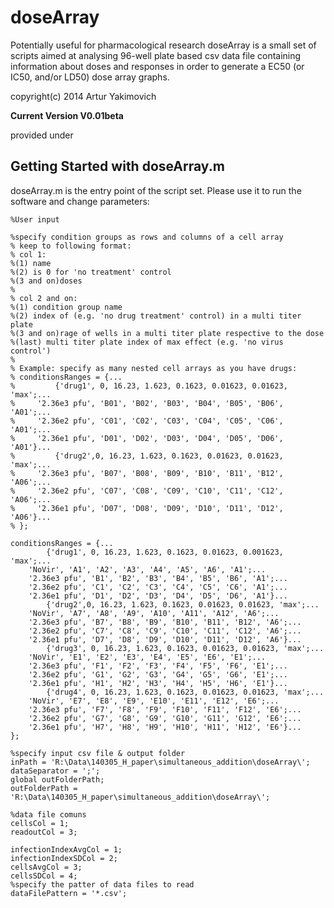 doseArray
======

Potentially useful for pharmacological research doseArray is a small set of scripts aimed at analysing 96-well plate based csv data file containing information about doses and responses in order to generate a EC50 (or IC50, and/or LD50) dose array graphs.

copyright(c) 2014 Artur Yakimovich

**Current Version V0.01beta**

provided under 

Getting Started with doseArray.m
-----------------------------------
doseArray.m is the entry point of the script set. Please use it to run the software and change parameters:

    %User input
    
    %specify condition groups as rows and columns of a cell array
    % keep to following format:
    % col 1: 
    %(1) name
    %(2) is 0 for 'no treatment' control
    %(3 and on)doses
    %
    % col 2 and on: 
    %(1) condition group name 
    %(2) index of (e.g. 'no drug treatment' control) in a multi titer plate
    %(3 and on)rage of wells in a multi titer plate respective to the dose
    %(last) multi titer plate index of max effect (e.g. 'no virus control')
    % 
    % Example: specify as many nested cell arrays as you have drugs:
    % conditionsRanges = {...
    %         {'drug1', 0, 16.23, 1.623, 0.1623, 0.01623, 0.01623, 'max';...
    %     '2.36e3 pfu', 'B01', 'B02', 'B03', 'B04', 'B05', 'B06', 'A01';...
    %     '2.36e2 pfu', 'C01', 'C02', 'C03', 'C04', 'C05', 'C06', 'A01';...
    %     '2.36e1 pfu', 'D01', 'D02', 'D03', 'D04', 'D05', 'D06', 'A01'}...
    %         {'drug2',0, 16.23, 1.623, 0.1623, 0.01623, 0.01623, 'max';...
    %     '2.36e3 pfu', 'B07', 'B08', 'B09', 'B10', 'B11', 'B12', 'A06';...
    %     '2.36e2 pfu', 'C07', 'C08', 'C09', 'C10', 'C11', 'C12', 'A06';...
    %     '2.36e1 pfu', 'D07', 'D08', 'D09', 'D10', 'D11', 'D12', 'A06'}...
    % };
    
    conditionsRanges = {...
            {'drug1', 0, 16.23, 1.623, 0.1623, 0.01623, 0.001623, 'max';...
        'NoVir', 'A1', 'A2', 'A3', 'A4', 'A5', 'A6', 'A1';...
        '2.36e3 pfu', 'B1', 'B2', 'B3', 'B4', 'B5', 'B6', 'A1';...
        '2.36e2 pfu', 'C1', 'C2', 'C3', 'C4', 'C5', 'C6', 'A1';...
        '2.36e1 pfu', 'D1', 'D2', 'D3', 'D4', 'D5', 'D6', 'A1'}...
            {'drug2',0, 16.23, 1.623, 0.1623, 0.01623, 0.01623, 'max';...
        'NoVir', 'A7', 'A8', 'A9', 'A10', 'A11', 'A12', 'A6';...
        '2.36e3 pfu', 'B7', 'B8', 'B9', 'B10', 'B11', 'B12', 'A6';...
        '2.36e2 pfu', 'C7', 'C8', 'C9', 'C10', 'C11', 'C12', 'A6';...
        '2.36e1 pfu', 'D7', 'D8', 'D9', 'D10', 'D11', 'D12', 'A6'}...
            {'drug3', 0, 16.23, 1.623, 0.1623, 0.01623, 0.01623, 'max';...
        'NoVir', 'E1', 'E2', 'E3', 'E4', 'E5', 'E6', 'E1';...
        '2.36e3 pfu', 'F1', 'F2', 'F3', 'F4', 'F5', 'F6', 'E1';...
        '2.36e2 pfu', 'G1', 'G2', 'G3', 'G4', 'G5', 'G6', 'E1';...
        '2.36e1 pfu', 'H1', 'H2', 'H3', 'H4', 'H5', 'H6', 'E1'}...
            {'drug4', 0, 16.23, 1.623, 0.1623, 0.01623, 0.01623, 'max';...
        'NoVir', 'E7', 'E8', 'E9', 'E10', 'E11', 'E12', 'E6';...
        '2.36e3 pfu', 'F7', 'F8', 'F9', 'F10', 'F11', 'F12', 'E6';...
        '2.36e2 pfu', 'G7', 'G8', 'G9', 'G10', 'G11', 'G12', 'E6';...
        '2.36e1 pfu', 'H7', 'H8', 'H9', 'H10', 'H11', 'H12', 'E6'}...
    };
    
    %specify input csv file & output folder
    inPath = 'R:\Data\140305_H_paper\simultaneous_addition\doseArray\';
    dataSeparator = ';';
    global outFolderPath;
    outFolderPath = 'R:\Data\140305_H_paper\simultaneous_addition\doseArray\';
    
    %data file comuns
    cellsCol = 1;
    readoutCol = 3;
    
    infectionIndexAvgCol = 1;
    infectionIndexSDCol = 2;
    cellsAvgCol = 3;
    cellsSDCol = 4;
    %specify the patter of data files to read
    dataFilePattern = '*.csv';
